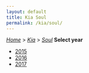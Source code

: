 ```yaml
---
layout: default
title: Kia Soul
permalink: /kia/soul/
---
```

[*Home*](/) > [*Kia*](/kia/) > [*Soul*](/kia/soul/)
**Select year**
- [2015](/kia/soul/2015/)
- [2016](/kia/soul/2016/)
- [2017](/kia/soul/2017/)